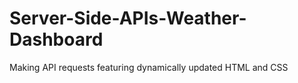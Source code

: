 # Server-Side-APIs-Weather-Dashboard
Making API requests featuring dynamically updated HTML and CSS 
